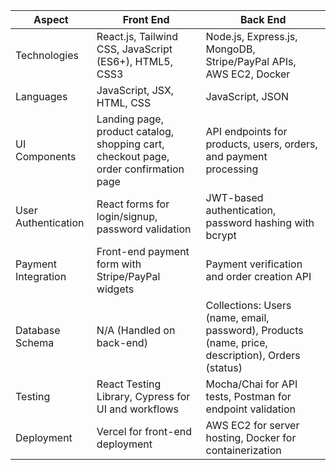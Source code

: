 | Aspect                       | Front End                                                                                     | Back End                                                                                                    |
|------------------------------|-----------------------------------------------------------------------------------------------|-------------------------------------------------------------------------------------------------------------|
|     Technologies             |     React.js,   Tailwind CSS, JavaScript (ES6+), HTML5, CSS3                                  |     Node.js,   Express.js, MongoDB, Stripe/PayPal APIs, AWS EC2, Docker                                     |
|     Languages                |     JavaScript,   JSX, HTML, CSS                                                              |     JavaScript,   JSON                                                                                      |
|     UI   Components          |     Landing   page, product catalog, shopping cart, checkout page, order confirmation page    |     API   endpoints for products, users, orders, and payment processing                                     |
|     User   Authentication    |     React   forms for login/signup, password validation                                       |     JWT-based   authentication, password hashing with bcrypt                                                |
|     Payment   Integration    |     Front-end   payment form with Stripe/PayPal widgets                                       |     Payment   verification and order creation API                                                           |
|     Database   Schema        |     N/A   (Handled on back-end)                                                               |     Collections:   Users (name, email, password), Products (name, price, description), Orders   (status)    |
|     Testing                  |     React   Testing Library, Cypress for UI and workflows                                     |     Mocha/Chai   for API tests, Postman for endpoint validation                                             |
|     Deployment               |     Vercel   for front-end deployment                                                         |     AWS   EC2 for server hosting, Docker for containerization                                               |
